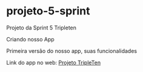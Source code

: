 # projeto-5-sprint
Projeto da Sprint 5 Tripleten

Criando nosso App

Primeira versão do nosso app, suas funcionalidades 

Link do app no web: [Projeto TripleTen](https://projeto-5-sprint.onrender.com) 
